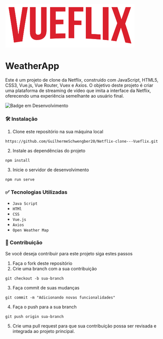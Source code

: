 ![Logo](https://github.com/GuilhermeSchwengber20/Netflix-clone---Vueflix/blob/main/src/assets/logo-big.png?raw=true)

# WeatherApp
Este é um projeto de clone da Netflix, construído com JavaScript, HTML5, CSS3, Vue.js, Vue Router, Vuex e Axios. O objetivo deste projeto é criar uma plataforma de streaming de vídeo que imita a interface da Netflix, oferecendo uma experiência semelhante ao usuário final.

![Badge em Desenvolvimento](http://img.shields.io/static/v1?label=STATUS&message=EM%20DESENVOLVIMENTO&color=GREEN&style=for-the-badge)
### 🛠 Instalação
1. Clone este repositório na sua máquina local
```
https://github.com/GuilhermeSchwengber20/Netflix-clone---Vueflix.git
```

2. Instale as dependências do projeto
```
npm install
```
3. Inicie o servidor de desenvolvimento
```
npm run serve
```

### ✅ Tecnologias Utilizadas

* ```Java Script```
* ```HTMl```
* ```CSS```
* ```Vue.js```
* ```Axios```
* ```Open Weather Map```

### 🤝 Contribuição
Se você deseja contribuir para este projeto siga estes passos

1. Faça o fork deste repositório
2. Crie uma branch com a sua contribuição

```
git checkout -b sua-branch
```
3. Faça commit de suas mudanças
```
git commit -m "Adicionando novas funcionalidades"
```

4. Faça o push para a sua branch
```
git push origin sua-branch
```

5. Crie uma pull request para que sua contribuição possa ser revisada e integrada ao projeto principal.